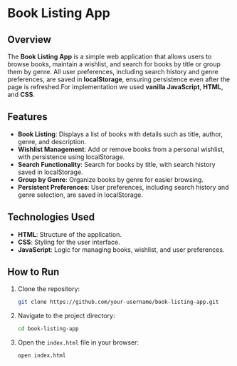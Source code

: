 # Book Listing App

## Overview
The **Book Listing App** is a simple web application that allows users to browse books, maintain a wishlist, and search for books by title or group them by genre. All user preferences, including search history and genre preferences, are saved in **localStorage**, ensuring persistence even after the page is refreshed.For implementation we used **vanilla JavaScript**, **HTML**, and **CSS**.

## Features
- **Book Listing**: Displays a list of books with details such as title, author, genre, and description.
- **Wishlist Management**: Add or remove books from a personal wishlist, with persistence using localStorage.
- **Search Functionality**: Search for books by title, with search history saved in localStorage.
- **Group by Genre**: Organize books by genre for easier browsing.
- **Persistent Preferences**: User preferences, including search history and genre selection, are saved in localStorage.

## Technologies Used
- **HTML**: Structure of the application.
- **CSS**: Styling for the user interface.
- **JavaScript**: Logic for managing books, wishlist, and user preferences.

## How to Run
1. Clone the repository:
    ```bash
    git clone https://github.com/your-username/book-listing-app.git
    ```
2. Navigate to the project directory:
    ```bash
    cd book-listing-app
    ```
3. Open the `index.html` file in your browser:
    ```bash
    open index.html
    ```

